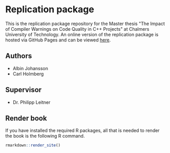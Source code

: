 # Replication package

This is the replication package repository for the Master thesis "The Impact of Compiler Warnings on Code Quality in C++ Projects" at Chalmers University of Technology.
An online version of the replication package is hosted via GitHub Pages and can be viewed [here](https://impact-of-compiler-warnings-thesis.github.io/replication/).

## Authors

* Albin Johansson
* Carl Holmberg

## Supervisor

* Dr. Philipp Leitner

## Render book

If you have installed the required R packages, all that is needed to render the book is the following R command.

```r
rmarkdown::render_site()
```
